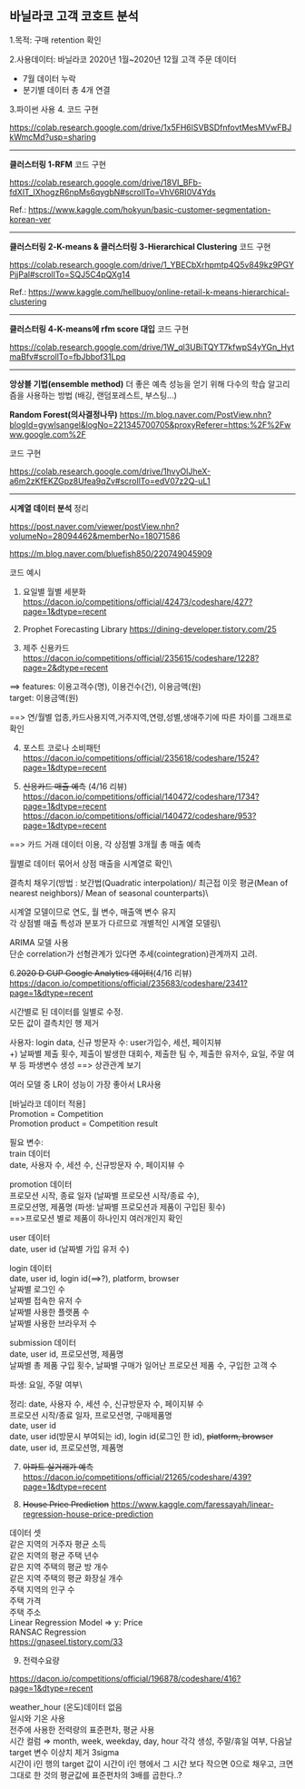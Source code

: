 ## 바닐라코 고객 코호트 분석
1.목적: 구매 retention 확인

2.사용데이터: 바닐라코 2020년 1월~2020년 12월 고객 주문 데이터
- 7월 데이터 누락
- 분기별 데이터 총 4개 연결

3.파이썬 사용
4.
코드 구현

https://colab.research.google.com/drive/1x5FH6lSVBSDfnfovtMesMVwFBJkWmcMd?usp=sharing


----------
**클러스터링 1-RFM** 
코드 구현

https://colab.research.google.com/drive/18VI_BFb-fdXlT_IXhogzR6npMs6qygbN#scrollTo=VhV6RI0V4Yds 

Ref.: https://www.kaggle.com/hokyun/basic-customer-segmentation-korean-ver

----------
**클러스터링 2-K-means & 클러스터링 3-Hierarchical Clustering**
코드 구현

https://colab.research.google.com/drive/1_YBECbXrhpmtp4Q5v849kz9PGYPjjPal#scrollTo=SQJ5C4pQXg14 

Ref.: https://www.kaggle.com/hellbuoy/online-retail-k-means-hierarchical-clustering

----------
**클러스터링 4-K-means에 rfm score 대입**
코드 구현

https://colab.research.google.com/drive/1W_ql3UBiTQYT7kfwpS4yYGn_HytmaBfv#scrollTo=fbJbbof31Lpq


----------
**앙상블 기법(ensemble method)**
더 좋은 예측 성능을 얻기 위해 다수의 학습 알고리즘을 사용하는 방법
(배깅, 랜덤포레스트, 부스팅...)

**Random Forest(의사결정나무)**
https://m.blog.naver.com/PostView.nhn?blogId=gywlsangel&logNo=221345700705&proxyReferer=https:%2F%2Fwww.google.com%2F

코드 구현

https://colab.research.google.com/drive/1hvyOlJheX-a6m2zKfEKZGpz8Ufea9qZv#scrollTo=edV07z2Q-uL1

----------
**시계열 데이터 분석**
정리

https://post.naver.com/viewer/postView.nhn?volumeNo=28094462&memberNo=18071586 

https://m.blog.naver.com/bluefish850/220749045909 

코드 예시

 1. 요일별 월별 세분화
https://dacon.io/competitions/official/42473/codeshare/427?page=1&dtype=recent 

 2. Prophet Forecasting Library
https://dining-developer.tistory.com/25 

 3.  제주 신용카드
https://dacon.io/competitions/official/235615/codeshare/1228?page=2&dtype=recent 

==> features: 이용고객수(명), 이용건수(건), 이용금액(원)\
target: 이용금액(원)

==> 연/월별 업종,카드사용지역,거주지역,연령,성별,생애주기에 따른 차이를 그래프로 확인

4. 포스트 코로나 소비패턴
https://dacon.io/competitions/official/235618/codeshare/1524?page=1&dtype=recent 

 5.  ~~신용카드 매출 예측~~ (4/16 리뷰)
https://dacon.io/competitions/official/140472/codeshare/1734?page=1&dtype=recent 
https://dacon.io/competitions/official/140472/codeshare/953?page=1&dtype=recent 

==> 카드 거래 데이터 이용, 각 상점별 3개월 총 매출 예측

월별로 데이터 묶어서 상점 매출을 시계열로 확인\

결측치 채우기(방법 : 보간법(Quadratic interpolation)/ 최근접 이웃 평균(Mean of nearest neighbors)/ Mean of seasonal counterparts)\

시계열 모델이므로 연도, 월 변수, 매출액 변수 유지\
각 상점별 매출 특성과 분포가 다르므로 개별적인 시계열 모델링\

ARIMA 모델 사용\
단순 correlation가 선형관계가 있다면 추세(cointegration)관계까지 고려.

 6.~~2020 D CUP Google Analytics 데이터~~(4/16 리뷰)
https://dacon.io/competitions/official/235683/codeshare/2341?page=1&dtype=recent 

시간별로 된 데이터를 일별로 수정. \
모든 값이 결측치인 행 제거

사용자: login data, 신규 방문자 수: user가입수,  세션, 페이지뷰\
+)
날짜별 제출 횟수, 제출이 발생한 대회수, 제출한 팀 수, 제출한 유저수, 요일, 주말 여부 등 파생변수 생성 ==> 상관관계 보기

여러 모델 중 LR이 성능이 가장 좋아서 LR사용

[바닐라코 데이터 적용]\
Promotion = Competition\
Promotion product = Competition result

필요 변수: \
train 데이터\
date, 사용자 수, 세션 수, 신규방문자 수, 페이지뷰 수 

promotion 데이터\
프로모션 시작, 종료 일자 (날짜별 프로모션 시작/종료 수),\
프로모션명, 제품명 (파생: 날짜별 프로모션과 제품이 구입된 횟수)\
==>프로모션 별로 제품이 하나인지 여러개인지 확인

user 데이터\
date, user id (날짜별 가입 유저 수)

login 데이터\
date, user id, login id(==>?), platform, browser\
날짜별 로그인 수\
날짜별 접속한 유저 수\
날짜별 사용한 플랫폼 수\
날짜별 사용한 브라우저 수

submission 데이터 \
date, user id, 프로모션명, 제품명\
날짜별 총 제품 구입 횟수, 날짜별 구매가 일어난 프로모션 제품 수, 구입한 고객 수

파생: 요일, 주말 여부\

정리: date, 사용자 수, 세션 수, 신규방문자 수, 페이지뷰 수 \
프로모션 시작/종료 일자, 프로모션명, 구매제품명\
date, user id\
date, user id(방문시 부여되는 id), login id(로그인 한 id), ~~platform, browser~~\
date, user id, 프로모션명, 제품명


7. ~~아파트 실거래가 예측~~
https://dacon.io/competitions/official/21265/codeshare/439?page=1&dtype=recent 

8. ~~House Price Prediction~~
https://www.kaggle.com/faressayah/linear-regression-house-price-prediction 

데이터 셋\
같은 지역의 거주자 평균 소득\
같은 지역의 평균 주택 년수\
같은 지역 주택의 평균 방 개수\
같은 지역 주택의 평균 화장실 개수\
주택 지역의 인구 수\
주택 가격\
주택 주소\
Linear Regression Model ⇒ y: Price\
RANSAC Regression \
https://gnaseel.tistory.com/33 

9. 전력수요량

https://dacon.io/competitions/official/196878/codeshare/416?page=1&dtype=recent 

weather_hour (온도)데이터 없음\
일시와 기온 사용\
전주에 사용한 전력량의 표준편차, 평균 사용\
시간 컬럼 ⇒ month, week, weekday, day, hour 각각 생성, 주말/휴일 여부, 다음날\
target 변수 이상치 제거 3sigma\
시간이 i인 행의 target 값이 시간이 i인 행에서 그 시간 보다 작으면 0으로 채우고, 크면 그대로 한 것의 평균값에 표준편차의 3배를 곱한다..?
